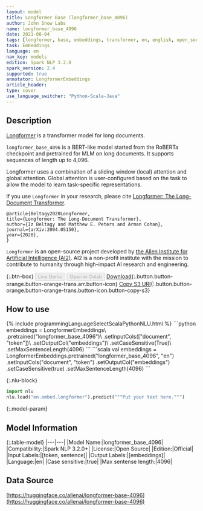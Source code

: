 ```yaml
---
layout: model
title: Longformer Base (longformer_base_4096)
author: John Snow Labs
name: longformer_base_4096
date: 2021-08-04
tags: [longformer, base, embeddings, transformer, en, english, open_source]
task: Embeddings
language: en
nav_key: models
edition: Spark NLP 3.2.0
spark_version: 2.4
supported: true
annotator: LongformerEmbeddings
article_header:
type: cover
use_language_switcher: "Python-Scala-Java"
---
```


## Description

[Longformer](https://arxiv.org/abs/2004.05150) is a transformer model for long documents. 

`longformer_base_4096` is a BERT-like model started from the RoBERTa checkpoint and pretrained for MLM on long documents. It supports sequences of length up to 4,096. 

Longformer uses a combination of a sliding window (local) attention and global attention. Global attention is user-configured based on the task to allow the model to learn task-specific representations.

If you use `Longformer` in your research, please cite [Longformer: The Long-Document Transformer](https://arxiv.org/abs/2004.05150).
```
@article{Beltagy2020Longformer,
title={Longformer: The Long-Document Transformer},
author={Iz Beltagy and Matthew E. Peters and Arman Cohan},
journal={arXiv:2004.05150},
year={2020},
}
```

`Longformer` is an open-source project developed by [the Allen Institute for Artificial Intelligence (AI2)](http://www.allenai.org).
AI2 is a non-profit institute with the mission to contribute to humanity through high-impact AI research and engineering.

{:.btn-box}
<button class="button button-orange" disabled>Live Demo</button>
<button class="button button-orange" disabled>Open in Colab</button>
[Download](https://s3.amazonaws.com/auxdata.johnsnowlabs.com/public/models/longformer_base_4096_en_3.2.0_2.4_1628093002279.zip){:.button.button-orange.button-orange-trans.arr.button-icon}
[Copy S3 URI](s3://auxdata.johnsnowlabs.com/public/models/longformer_base_4096_en_3.2.0_2.4_1628093002279.zip){:.button.button-orange.button-orange-trans.button-icon.button-copy-s3}

## How to use



<div class="tabs-box" markdown="1">
{% include programmingLanguageSelectScalaPythonNLU.html %}
```python
embeddings = LongformerEmbeddings\
.pretrained("longformer_base_4096")\
.setInputCols(["document", "token"])\
.setOutputCol("embeddings")\
.setCaseSensitive(True)\
.setMaxSentenceLength(4096)
```
```scala
val embeddings = LongformerEmbeddings.pretrained("longformer_base_4096", "en")
.setInputCols("document", "token") 
.setOutputCol("embeddings")
.setCaseSensitive(true)
.setMaxSentenceLength(4096)
```


{:.nlu-block}
```python
import nlu
nlu.load("en.embed.longformer").predict("""Put your text here.""")
```

</div>

{:.model-param}
## Model Information

{:.table-model}
|---|---|
|Model Name:|longformer_base_4096|
|Compatibility:|Spark NLP 3.2.0+|
|License:|Open Source|
|Edition:|Official|
|Input Labels:|[token, sentence]|
|Output Labels:|[embeddings]|
|Language:|en|
|Case sensitive:|true|
|Max sentense length:|4096|

## Data Source

[https://huggingface.co/allenai/longformer-base-4096](https://huggingface.co/allenai/longformer-base-4096)
